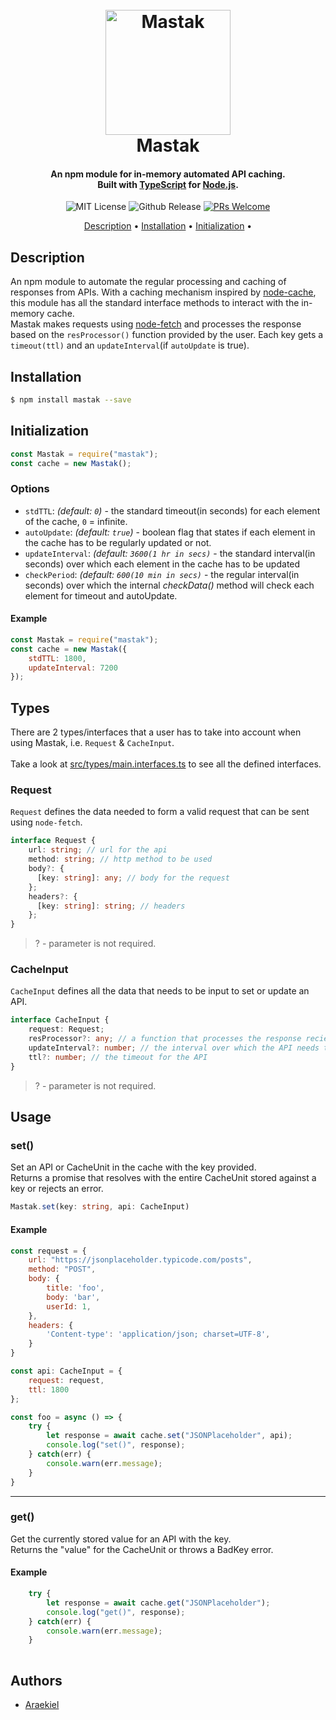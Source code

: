 <h1 align="center">
  <br>
  <a href="#"><img src="https://github.com/Araekiel/mastak/blob/master/assets/logo/mastak.png" alt="Mastak" width="200"></a>
  <br>
  Mastak    
  <br>
</h1>

<h4 align="center">
An npm module for in-memory automated API caching.
<br/>
Built with <a href="https://www.typescriptlang.org/">TypeScript</a> for <a href="https://nodejs.org/en/">Node.js</a>.
</h4>

<p align="center">
  <a><img alt="MIT License" src="https://img.shields.io/apm/l/atomic-design-ui.svg?"></a>
  <a><img alt="Github Release" src="https://img.shields.io/badge/release-v1.0.0-blue"></a>
  <a href="http://makeapullrequest.com">
    <img alt="PRs Welcome"src="https://img.shields.io/badge/PRs-welcome-brightgreen.svg?style=flat">
  </a>
</p>

<p align="center">
  <a href="#description">Description</a> •
  <a href="#installation">Installation</a> •
  <a href="#initialization">Initialization</a> •
</p>

## Description

An npm module to automate the regular processing and caching of responses from APIs. With a caching mechanism inspired by [node-cache](https://www.npmjs.com/package/node-cache), this module has all the standard interface methods to interact with the in-memory cache.<br>
Mastak makes requests using [node-fetch](https://www.npmjs.com/package/node-fetch) and processes the response based on the `resProcessor()` function provided by the user. Each key gets a `timeout(ttl)` and an `updateInterval`(if `autoUpdate` is true). 

## Installation

```bash
$ npm install mastak --save
```

## Initialization

```js
const Mastak = require("mastak");
const cache = new Mastak();
```
### Options

- `stdTTL`: *(default: `0`)* - the standard timeout(in seconds) for each element of the cache, `0` = infinite.
- `autoUpdate`: *(default: `true`)* - boolean flag that states if each element in the cache has to be regularly updated or not.
- `updateInterval`: *(default: `3600(1 hr in secs)`* - the standard interval(in seconds) over which each element in the cache has to be updated
- `checkPeriod`: *(default: `600(10 min in secs)`* - the regular interval(in seconds) over which the internal *checkData()* method will check each element for timeout and autoUpdate.

#### Example

```js
const Mastak = require("mastak");
const cache = new Mastak({
    stdTTL: 1800,
    updateInterval: 7200
});
```

## Types

There are 2 types/interfaces that a user has to take into account when using Mastak, i.e. `Request` & `CacheInput`.<br><br>
Take a look at [src/types/main.interfaces.ts](https://github.com/Araekiel/mastak/blob/master/src/types/main.interfaces.ts) to see all the defined interfaces.

### Request

`Request` defines the data needed to form a valid request that can be sent using `node-fetch`.

```ts
interface Request {
    url: string; // url for the api
    method: string; // http method to be used
    body?: {
      [key: string]: any; // body for the request
    };
    headers?: {
      [key: string]: string; // headers 
    };
}
```

> ? - parameter is not required.

### CacheInput 

`CacheInput` defines all the data that needs to be input to set or update an API.

```ts
interface CacheInput {
    request: Request; 
    resProcessor?: any; // a function that processes the response recieved
    updateInterval?: number; // the interval over which the API needs to be updated
    ttl?: number; // the timeout for the API
}
```

> ? -  parameter is not required. 

## Usage

### set()

Set an API or CacheUnit in the cache with the key provided.<br>Returns a promise that resolves with the entire CacheUnit stored against a key or rejects an error.

```ts
Mastak.set(key: string, api: CacheInput)
```

#### Example

```js
const request = {
    url: "https://jsonplaceholder.typicode.com/posts",
    method: "POST",
    body: {
        title: 'foo',
        body: 'bar',
        userId: 1,
    },
    headers: {
        'Content-type': 'application/json; charset=UTF-8',
    }
}

const api: CacheInput = {
    request: request,
    ttl: 1800
};

const foo = async () => {
    try {
        let response = await cache.set("JSONPlaceholder", api);
        console.log("set()", response);
    } catch(err) {
        console.warn(err.message);
    }
}
```

<hr>

### get()

Get the currently stored value for an API with the key.<br>Returns the "value" for the CacheUnit or throws a BadKey error.

#### Example

```js
    try {
        let response = await cache.get("JSONPlaceholder");
        console.log("get()", response);
    } catch(err) {
        console.warn(err.message);
    }
    
```


## Authors
- [Araekiel](https://www.github.com/Araekiel)
